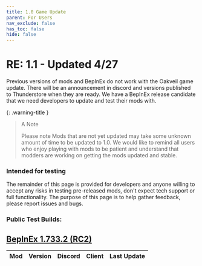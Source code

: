 ```yaml
---
title: 1.0 Game Update
parent: For Users
nav_exclude: false
has_toc: false
hide: false
---
```


# RE: 1.1 - Updated 4/27
Previous versions of mods and BepInEx do not work with the Oakveil game update. There will be an announcement in discord and versions published to Thunderstore when they are ready. We have a BepInEx release candidate that we need developers to update and test their mods with.

{: .warning-title }
> A Note
> 
> Please note Mods that are not yet updated may take some unknown amount of time to be updated to 1.0. We would like to remind all users who enjoy playing with mods to be patient and understand that modders are working on getting the mods updated and stable.
>

### Intended for testing
The remainder of this page is provided for developers and anyone willing to accept any risks in testing pre-released mods, don't expect tech support or full functionality. The purpose of this page is to help gather feedback, please report issues and bugs.

### Public Test Builds:

## [BepInEx 1.733.2 (RC2)](https://github.com/decaprime/VRising-Modding/releases/tag/1.733.2)

| Mod | Version | Discord | Client | Last Update |
| --- | --- | --- | --- | --- |




